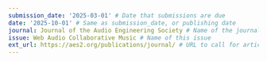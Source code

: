 ```yaml
---
submission_date: '2025-03-01' # Date that submissions are due
date: '2025-10-01' # Same as submission_date, or publishing date
journal: Journal of the Audio Engineering Society # Name of the journal
issue: Web Audio Collaborative Music # Name of this issue
ext_url: https://aes2.org/publications/journal/ # URL to call for articles for this issue
---
```

